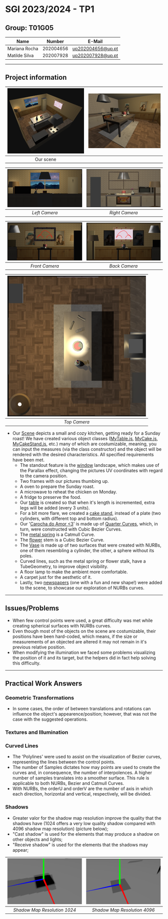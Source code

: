 # SGI 2023/2024 - TP1

## Group: T01G05

| Name             | Number    | E-Mail             |
| ---------------- | --------- | ------------------ |
| Mariana Rocha    | 202004656 | up202004656@up.pt  |
| Matilde Silva    | 202007928 | up202007928@up.pt  |

----
## Project information
| ![pic1](readme-photos/pic1.png) | ![pic2](readme-photos/pic2.png) |
|:--:| :--:|
| Our scene  | 


| ![left](readme-photos/left.png) | ![right](readme-photos/right.png) |
|:--:| :--:|
| *Left Camera* | *Right Camera*| 

| ![front](readme-photos/front.png) | ![back](readme-photos/back.png) |
|:--:| :--:|
| *Front Camera* | *Back Camera*| 

| ![top](readme-photos/top.png) |
|:--:| 
| *Top Camera* |  


- Our [Scene](/tp1/) depicts a small and cozy kitchen, getting ready for a Sunday roast! We have created various object classes ([MyTable.js](/tp1/MyTable.js), [MyCake.js](/tp1/MyCake.js), [MyCakeStand.js](/tp1/MyCakeStand.js), etc.) many of which are costumizable, meaning, you can input the measures (via the class constructor) and the object will be rendered with the desired characteristics. All specified requirements have been met.
  - The standout feature is the [window](/tp1/MyWindow.js) landscape, which makes use of the Parallax effect, changing the pictures UV coordinates with regard to the camera position.
  - Two frames with our pictures thumbing up.
  - A oven to prepare the Sunday roast.
  - A microwave to reheat the chicken on Monday.
  - A fridge to preserve the food.
  - Our [table](/tp1/MyTable.js) is created so that when it's length is incremented, extra legs will be added (every 3 units).
  - For a bit more flare, we created a [cake stand](/tp1/MyCakeStand.js), instead of a plate (two cylinders, with different top and bottom radius).
  - Our '[Carocha do Amor <3](/tp1/MyCarocha.js)' is made up of [Quarter Curves](/tp1/MyQuarterCurve.js), which, in turn, were constructed with Cubic Bezier Curves.
  - The [metal spring](/tp1/MyMola.js) is a Catmull Curve.
  - The [flower](/tp1/MyFlower.js) stem is a Cubic Bezier Curve.
  - The [Vase](/tp1/MyVase.js) is made up of two surfaces that were created with NURBs, one of them resembling a cylinder, the other, a sphere without its poles.
  - Curved lines, such as the metal spring or flower stalk, have a TubeGeometry, to improve object visibility.
  - A floor lamp to make the ambient more comfortable.
  - A carpet just for the aesthetic of it.
  - Lastly, two [newspapers](/tp1/MyNewspaper.js) (one with a fun and new shape!) were added to the scene, to showcase our exploration of NURBs curves.



----
## Issues/Problems

- When few control points were used, a great difficulty was met while creating spherical surfaces with NURBs curves.
- Even though most of the objects on the scene are costumizable, their positions have been hard-coded, which means, if the size or measurements of an objected are altered it may not remain in it's previous relative position.
- When modifying the illumination we faced some problems visualizing the position of it and its target, but the helpers did in fact help solving this difficulty.


----
## Practical Work Answers

### Geometric Transformations
- In some cases, the order of between translations and rotations can influence the object's appearence/position; however, that was not the case with the suggested operations.

### Textures and Illumination


### Curved Lines
- The 'Polylines' were used to assist on the visualization of Bezier curves, representing the lines between the control points.
- The number of Samples dictates how may points are used to create the curves and, in consequence, the number of interpolences. A higher number of samples translates into a smoother surface. This rule is applicable to both NURBs, Bezier and Catmull Curves.
- With NURBs, the orderU and orderV are the number of axis in which each direction, horizontal and vertical, respectively, will be divided.

### Shadows
- Greater valor for the shadow map resolution improve the quality that the shadows have (1024 offers a very low quality shadow compared with 4096 shadow map resolution) (picture below);
- "Cast shadow" is used for the elements that may produce a shadow on other objects and lights;
- "Receive shadow" is used for the elements that the shadows may appear;


| ![1024](readme-photos/1024.png) | ![4096](readme-photos/4096.png) 
|:--:| :--:|
| *Shadow Map Resolution 1024* | *Shadow Map Resolution 4096*| 

